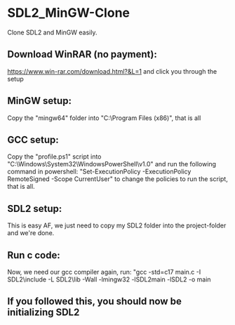 # SDL2_MinGW-Clone
Clone SDL2 and MinGW easily.

## Download WinRAR (no payment):

<https://www.win-rar.com/download.html?&L=1>
and click you through the setup

## MinGW setup:

Copy the "mingw64" folder into "C:\Program Files (x86)", that is all

## GCC setup:

Copy the "profile.ps1" script into "C:\Windows\System32\WindowsPowerShell\v1.0"
and run the following command in powershell: "Set-ExecutionPolicy -ExecutionPolicy RemoteSigned -Scope CurrentUser"
to change the policies to run the script, that is all.

## SDL2 setup:

This is easy AF, we just need to copy my SDL2 folder into the project-folder and we're done.

## Run c code:

Now, we need our gcc compiler again, run: "gcc -std=c17 main.c -I SDL2\include -L SDL2\lib -Wall -lmingw32 -lSDL2main -lSDL2 -o main

## If you followed this, you should now be initializing SDL2
